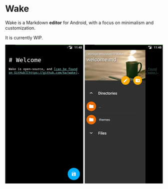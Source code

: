 # Wake
Wake is a Markdown **editor** for Android, with a focus on minimalism and customization.

It is currently WIP.

![Screenshot](./screenshots/gh.png)